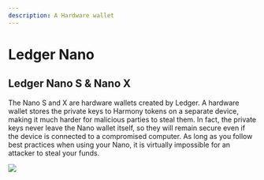 ```yaml
---
description: A Hardware wallet
---
```


# Ledger Nano

## Ledger Nano S & Nano X

The Nano S and X are hardware wallets created by Ledger. A hardware wallet stores the private keys to Harmony tokens on a separate device, making it much harder for malicious parties to steal them. In fact, the private keys never leave the Nano wallet itself, so they will remain secure even if the device is connected to a compromised computer. As long as you follow best practices when using your Nano, it is virtually impossible for an attacker to steal your funds.

![](../../../../.gitbook/assets/assets\_-LlEOlYqEG\_GKuO5Rehq\_-LycL3M54CMP\_Vb-YnGl\_-LycLKszlnQpELuTwy0t\_image.jpg)
